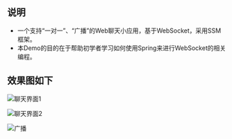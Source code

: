 ## 说明
- 一个支持“一对一”、“广播”的Web聊天小应用，基于WebSocket，采用SSM框架。
- 本Demo的目的在于帮助初学者学习如何使用Spring来进行WebSocket的相关编程。

## 效果图如下

![聊天界面1](http://7xr8d2.com1.z0.glb.clouddn.com/%E8%81%8A%E5%A4%A9%E7%95%8C%E9%9D%A21.png)

![聊天界面2](http://7xr8d2.com1.z0.glb.clouddn.com/%E8%81%8A%E5%A4%A9%E7%95%8C%E9%9D%A22.png)

![广播](http://7xr8d2.com1.z0.glb.clouddn.com/%E5%B9%BF%E6%92%AD.png)
